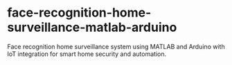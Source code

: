 # face-recognition-home-surveillance-matlab-arduino
Face recognition home surveillance system using MATLAB and Arduino with IoT integration for smart home security and automation.
